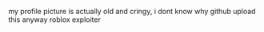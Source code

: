 my profile picture is actually old and cringy, i dont know why github upload this anyway
roblox exploiter
